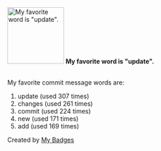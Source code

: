 <img src="https://my-badges.github.io/my-badges/favorite-word.png" alt="My favorite word is &quot;update&quot;." title="My favorite word is &quot;update&quot;." width="128">
<strong>My favorite word is &quot;update&quot;.</strong>
<br><br>

My favorite commit message words are:

1. update (used 307 times)
2. changes (used 261 times)
3. commit (used 224 times)
4. new (used 171 times)
5. add (used 169 times)


Created by <a href="https://github.com/my-badges/my-badges">My Badges</a>